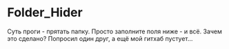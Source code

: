 # Folder_Hider
Суть проги - прятать папку. Просто заполните поля ниже - и всё. Зачем это сделано? Попросил один друг, а ещё мой гитхаб пустует...
